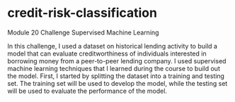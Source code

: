 # credit-risk-classification
Module 20 Challenge Supervised Machine Learning

In this challenge, I used a dataset on historical lending activity to build a model that can evaluate creditworthiness of individuals interested in borrowing money from a peer-to-peer lending company. I used supervised machine learning techniques that I learned during the course to build out the model. First, I started by splitting the dataset into a training and testing set. The training set will be used to develop the model, while the testing set will be used to evaluate the performance of the model. 
